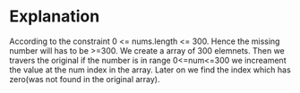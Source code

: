 # Explanation

According to the constraint 0 <= nums.length <= 300. Hence the missing number will has to be >=300.
We create a array of 300 elemnets. Then we travers the original if the number is in range 0<=num<=300 we increament the value at the num index in the array. 
Later on we find the index which has zero(was not found in the original array).